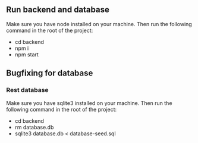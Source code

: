 ## Run backend and database

Make sure you have node installed on your machine. Then run the following command in the root of the project:

- cd backend
- npm i
- npm start

## Bugfixing for database

### Rest database

Make sure you have sqlite3 installed on your machine. Then run the following command in the root of the project:

- cd backend
- rm database.db
- sqlite3 database.db < database-seed.sql
